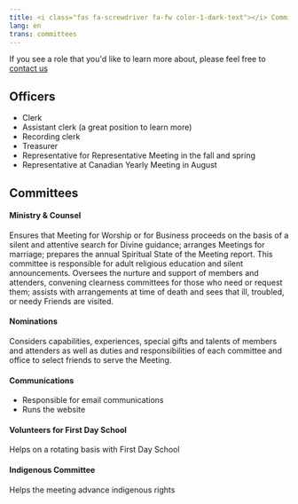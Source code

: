 ```yaml
---
title: <i class="fas fa-screwdriver fa-fw color-1-dark-text"></i> Committees & Roles <i class="fas fa-theater-masks fa-fw color-1-text"></i>
lang: en
trans: committees
---
```

If you see a role that you'd like to learn more about, please feel free to [contact us](/contact)

## Officers
* Clerk
* Assistant clerk (a great position to learn more)
* Recording clerk
* Treasurer
* Representative for Representative Meeting in the fall and spring
* Representative at Canadian Yearly Meeting in August

## Committees

#### Ministry & Counsel
Ensures that Meeting for Worship or for Business proceeds on the basis of a silent and attentive search for Divine guidance; arranges Meetings for marriage; prepares the annual Spiritual State of the Meeting report. This committee is responsible for adult religious education and silent announcements. Oversees the nurture and support of members and attenders, convening clearness committees for those who need or request them; assists with arrangements at time of death and sees that ill, troubled, or needy Friends are visited. 

#### Nominations
Considers capabilities, experiences, special gifts and talents of members and attenders as well as duties and responsibilities of each committee and office to select friends to serve the Meeting.


#### Communications
  * Responsible for email communications
  * Runs the website

#### Volunteers for First Day School
Helps on a rotating basis with First Day School

#### Indigenous Committee
Helps the meeting advance indigenous rights
